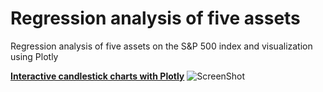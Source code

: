 # Regression analysis of five assets 

Regression analysis of five assets on the S&P 500 index and visualization using Plotly

[**Interactive candlestick charts with Plotly**](https://chart-studio.plotly.com/~xian.c/41)
![ScreenShot](https://github.com/xianchen2/Regression_analysis_of_five_assets_with_Plotly/blob/master/Candlestick%20Charts%20of%206%20assets%20copy.png)



